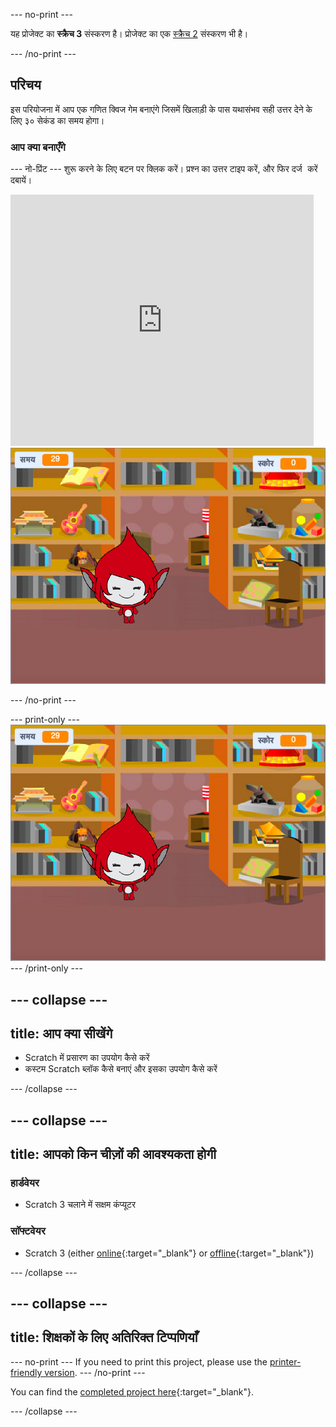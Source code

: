\--- no-print \---

यह प्रोजेक्ट का **स्क्रैच 3** संस्करण है। प्रोजेक्ट का एक [स्क्रैच 2](https://projects.raspberrypi.org/en/projects/brain-game-scratch2) संस्करण भी है।

\--- /no-print \---

## परिचय

इस परियोजना में आप एक गणित क्विज गेम बनाएंगे जिसमें खिलाड़ी के पास यथासंभव सही उत्तर देने के लिए ३० सेकंड का समय होगा।

### आप क्या बनाएँगे

\--- नो-प्रिंट \--- शुरू करने के लिए बटन पर क्लिक करें। प्रश्न का उत्तर टाइप करें, और फिर <kbd> दर्ज करें </kbd> दबायें।

<div class="scratch-preview">
  <iframe allowtransparency="true" width="485" height="402" src="https://scratch.mit.edu/projects/embed/250234955/?autostart=false" frameborder="0" scrolling="no"></iframe>
  <img src="images/brain-final.png">
</div>

\--- /no-print \---

\--- print-only \--- ![Brain Game](images/brain-final.png) \--- /print-only \---

## \--- collapse \---

## title: आप क्या सीखेंगे

+ Scratch में प्रसारण का उपयोग कैसे करें
+ कस्टम Scratch ब्लॉक कैसे बनाएं और इसका उपयोग कैसे करें

\--- /collapse \---

## \--- collapse \---

## title: आपको किन चीज़ों की आवश्यकता होगी

### हार्डवेयर

+ Scratch 3 चलाने में सक्षम कंप्यूटर

### सॉफ्टवेयर

+ Scratch 3 (either [online](http://rpf.io/scratchon){:target="_blank"} or [offline](http://rpf.io/scratchoff){:target="_blank"})

\--- /collapse \---

## \--- collapse \---

## title: शिक्षकों के लिए अतिरिक्त टिप्पणियाँ

\--- no-print \--- If you need to print this project, please use the [printer-friendly version](https://projects.raspberrypi.org/en/projects/brain-game/print). \--- /no-print \---

You can find the [completed project here](http://rpf.io/p/en/brain-game-get){:target="_blank"}.

\--- /collapse \---